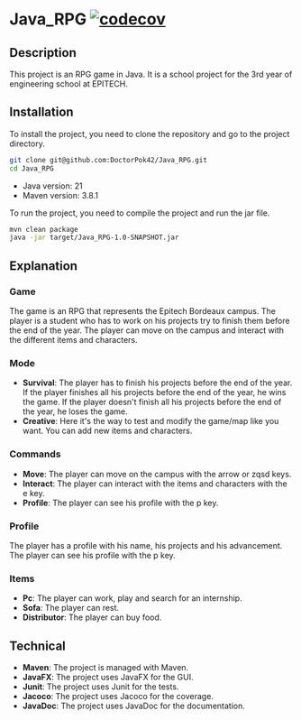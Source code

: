 # Java_RPG [![codecov](https://codecov.io/github/DoctorPok42/Java_RPG/graph/badge.svg?token=E332XQHEUA)](https://codecov.io/github/DoctorPok42/Java_RPG)

## Description

This project is an RPG game in Java. It is a school project for the 3rd year of engineering school at EPITECH.


## Installation

To install the project, you need to clone the repository and go to the project directory.

```bash
git clone git@github.com:DoctorPok42/Java_RPG.git
cd Java_RPG
```

- Java version: 21
- Maven version: 3.8.1

To run the project, you need to compile the project and run the jar file.

```bash
mvn clean package
java -jar target/Java_RPG-1.0-SNAPSHOT.jar
```

## Explanation

### Game

The game is an RPG that represents the Epitech Bordeaux campus. The player is a student who has to work on his projects try to finish them before the end of the year. The player can move on the campus and interact with the different items and characters.

### Mode

- **Survival**: The player has to finish his projects before the end of the year. If the player finishes all his projects before the end of the year, he wins the game. If the player doesn't finish all his projects before the end of the year, he loses the game.
- **Creative**: Here it's the way to test and modify the game/map like you want. You can add new items and characters.

### Commands

- **Move**: The player can move on the campus with the arrow or zqsd keys.
- **Interact**: The player can interact with the items and characters with the e key.
- **Profile**: The player can see his profile with the p key.

### Profile

The player has a profile with his name, his projects and his advancement. The player can see his profile with the p key.

### Items

- **Pc**: The player can work, play and search for an internship.
- **Sofa**: The player can rest.
- **Distributor**: The player can buy food.

## Technical

- **Maven**: The project is managed with Maven.
- **JavaFX**: The project uses JavaFX for the GUI.
- **Junit**: The project uses Junit for the tests.
- **Jacoco**: The project uses Jacoco for the coverage.
- **JavaDoc**: The project uses JavaDoc for the documentation.

